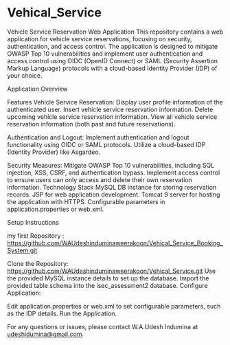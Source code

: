 # Vehical_Service

Vehicle Service Reservation Web Application
This repository contains a web application for vehicle service reservations, focusing on security, authentication, and access control. 
The application is designed to mitigate OWASP Top 10 vulnerabilities and implement user authentication and access control using OIDC (OpenID Connect) or 
SAML (Security Assertion Markup Language) protocols with a cloud-based Identity Provider (IDP) of your choice.

Application Overview 

Features
Vehicle Service Reservation: Display user profile information of the authenticated user.
Insert vehicle service reservation information.
Delete upcoming vehicle service reservation information.
View all vehicle service reservation information (both past and future reservations).

Authentication and Logout: Implement authentication and logout functionality using OIDC or SAML protocols.
Utilize a cloud-based IDP (Identity Provider) like Asgardeo.
  
  
Security Measures: Mitigate OWASP Top 10 vulnerabilities, including SQL injection, XSS, CSRF, and authentication bypass.
Implement access control to ensure users can only access and delete their own reservation information.
Technology Stack
MySQL DB instance for storing reservation records.
JSP for web application development.
Tomcat 9 server for hosting the application with HTTPS.
Configurable parameters in application.properties or web.xml.

Setup Instructions

my first Repository : https://github.com/WAUdeshinduminaweerakoon/Vehical_Service_Booking_System.git

Clone the Repository: https://github.com/WAUdeshinduminaweerakoon/Vehical_Service.git
Use the provided MySQL instance details to set up the database.
Import the provided table schema into the isec_assessment2 database.
Configure Application:

Edit application.properties or web.xml to set configurable parameters, such as the IDP details.
Run the Application.

For any questions or issues, please contact W.A.Udesh Indumina at udeshidumina@gmail.com.
